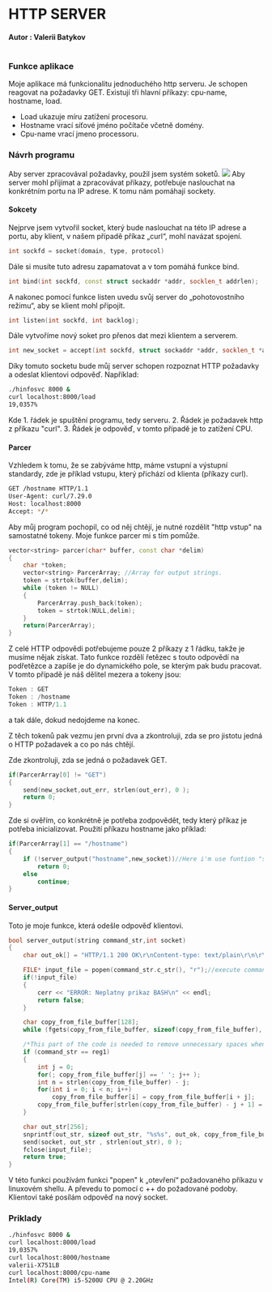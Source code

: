 # HTTP SERVER
#### Autor : Valerii Batykov
#
### Funkce aplikace
Moje aplikace má funkcionalitu jednoduchého http serveru. Je schopen reagovat na požadavky GET. 
Existují tři hlavní příkazy: cpu-name, hostname, load. 
- Load ukazuje míru zatížení procesoru. 
- Hostname vrací síťové jméno počítače včetně domény. 
- Cpu-name vrací jmeno processoru.

### Návrh programu

Aby server zpracovával požadavky, použil jsem systém soketů.
![](http://cdncontribute.geeksforgeeks.org/wp-content/uploads/Socket-Programming-in-C-C-.jpg)
Aby server mohl přijímat a zpracovávat příkazy, potřebuje naslouchat na konkrétním portu na IP adrese. K tomu nám pomáhají sockety.
#### Sokcety
Nejprve jsem vytvořil socket, který bude naslouchat na této IP adrese a portu, aby klient, v našem případě příkaz „curl“, mohl navázat spojení. 
```c++
int sockfd = socket(domain, type, protocol)
```
Dále si musíte tuto adresu zapamatovat a v tom pomáhá funkce bind.
```c++
int bind(int sockfd, const struct sockaddr *addr, socklen_t addrlen);
```
A nakonec pomocí funkce listen uvedu svůj server do „pohotovostního režimu“, aby se klient mohl připojit.
```c++
int listen(int sockfd, int backlog);
```
Dále vytvoříme nový soket pro přenos dat mezi klientem a serverem.
```c++
int new_socket = accept(int sockfd, struct sockaddr *addr, socklen_t *addrlen);
```
Díky tomuto socketu bude můj server schopen rozpoznat HTTP požadavky a odeslat klientovi odpověď.
Například:
```sh
./hinfosvc 8000 &
curl localhost:8000/load
19,0357%
```
Kde 1. řádek je spuštění programu, tedy serveru. 2. Řádek je požadavek http z příkazu "curl". 3. Řádek je odpověď, v tomto případě je to zatížení CPU.

#### Parcer
Vzhledem k tomu, že se zabýváme http, máme vstupní a výstupní standardy, zde je příklad vstupu, který přichází od klienta (příkazy curl).
```sh
GET /hostname HTTP/1.1
User-Agent: curl/7.29.0
Host: localhost:8000
Accept: */*
```
Aby můj program pochopil, co od něj chtějí, je nutné rozdělit "http vstup" na samostatné tokeny. Moje funkce parcer mi s tím pomůže.
```c++
vector<string> parcer(char* buffer, const char *delim)
{
    char *token;
    vector<string> ParcerArray; //Array for output strings.
    token = strtok(buffer,delim);
    while (token != NULL)
    {
        ParcerArray.push_back(token);
        token = strtok(NULL,delim);
    }
    return(ParcerArray);
}
```
Z celé HTTP odpovědi potřebujeme pouze 2 příkazy z 1 řádku, takže je musíme nějak získat. Tato funkce rozdělí řetězec s touto odpovědí na podřetězce a zapíše je do dynamického pole, se kterým pak budu pracovat. V tomto případě je náš dělitel mezera a tokeny jsou:
```c++
Token : GET
Token : /hostname
Token : HTTP/1.1
```
a tak dále, dokud nedojdeme na konec.

Z těch tokenů pak vezmu jen první dva a zkontroluji, zda se pro jistotu jedná o HTTP požadavek a co po nás chtějí.

Zde zkontroluji, zda se jedná o požadavek GET.
```c++
if(ParcerArray[0] != "GET")
{
    send(new_socket,out_err, strlen(out_err), 0 );
    return 0;
}
```
Zde si ověřím, co konkrétně je potřeba zodpovědět, tedy který příkaz je potřeba inicializovat. Použití příkazu hostname jako příklad:
```c++
if(ParcerArray[1] == "/hostname")
{
    if (!server_output("hostname",new_socket))//Here i'm use funtion "server_output" which is at the top
        return 0;
    else
        continue;
}
```
#### Server_output 
Toto je moje funkce, která odešle odpověď klientovi.
```c++ 
bool server_output(string command_str,int socket)
{
    char out_ok[] = "HTTP/1.1 200 OK\r\nContent-type: text/plain\r\n\r\n";//http response if all is ok

    FILE* input_file = popen(command_str.c_str(), "r");//execute command i shell
    if(!input_file)
    {
        cerr << "ERROR: Neplatny prikaz BASH\n" << endl;
        return false;
    }

    char copy_from_file_buffer[128];
    while (fgets(copy_from_file_buffer, sizeof(copy_from_file_buffer), input_file) == NULL);//copy command output to variable

    /*This part of the code is needed to remove unnecessary spaces when initializing the "cpu-name" command */
    if (command_str == reg1)
    {
        int j = 0;
        for(; copy_from_file_buffer[j] == ' '; j++ );
        int n = strlen(copy_from_file_buffer) - j;
        for(int i = 0; i < n; i++)
            copy_from_file_buffer[i] = copy_from_file_buffer[i + j];
        copy_from_file_buffer[strlen(copy_from_file_buffer) - j + 1] = '\0';
    }

    char out_str[256];
    snprintf(out_str, sizeof out_str, "%s%s", out_ok, copy_from_file_buffer);// out_str = out_ok + copy_from_file_buffer
    send(socket, out_str , strlen(out_str), 0 );
    fclose(input_file);
    return true;
}
```
V této funkci používám funkci "popen" k „otevření“ požadovaného příkazu v linuxovém shellu. A převedu to pomocí c ++ do požadované podoby. Klientovi také posílám odpověď na nový socket.
### Priklady
```sh
./hinfosvc 8000 &
curl localhost:8000/load
19,0357%
curl localhost:8000/hostname
valerii-X751LB
curl localhost:8000/cpu-name
Intel(R) Core(TM) i5-5200U CPU @ 2.20GHz
```
